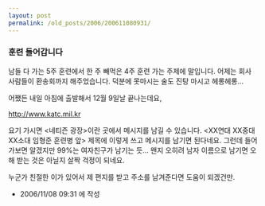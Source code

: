 ```yaml
---
layout: post
permalink: /old_posts/2006/200611080931/
---
```


### 훈련 들어갑니다

남들 다 가는 5주 훈련에서 한 주 빼먹은 4주 훈련 가는 주제에 말입니다.
어제는 회사 사람들이 환송회까지 해주었습니다. 
덕분에 못마시는 술도 진탕 마시고 헤롱헤롱...

어쨌든 내일 아침에 출발해서 12월 9일날 끝나는데요,

<a href="http://www.katc.mil.kr/"><span style="COLOR: #3355aa">http://www.katc.mil.kr</span></a> 

요기 가시면 <네티즌 광장>이란 곳에서 메시지를 남길 수 있습니다.
<XX연대 XX중대 XX소대 임형준 훈련병 앞>
제목에 이렇게 쓰고 메시지를 남기면 된다네요.
그런데 들어가보면 알겠지만 99%는 여자친구가 남기는 듯... 
왠지 오히려 남자 이름으로 남기면 오해 받는 것은 아닐지 살짝 걱정이 되네요.

누군가 친절한 이가 있어서 제 편지를 받고 주소를 남겨준다면 도움이 되겠건만.
 
       


- 2006/11/08 09:31 에 작성